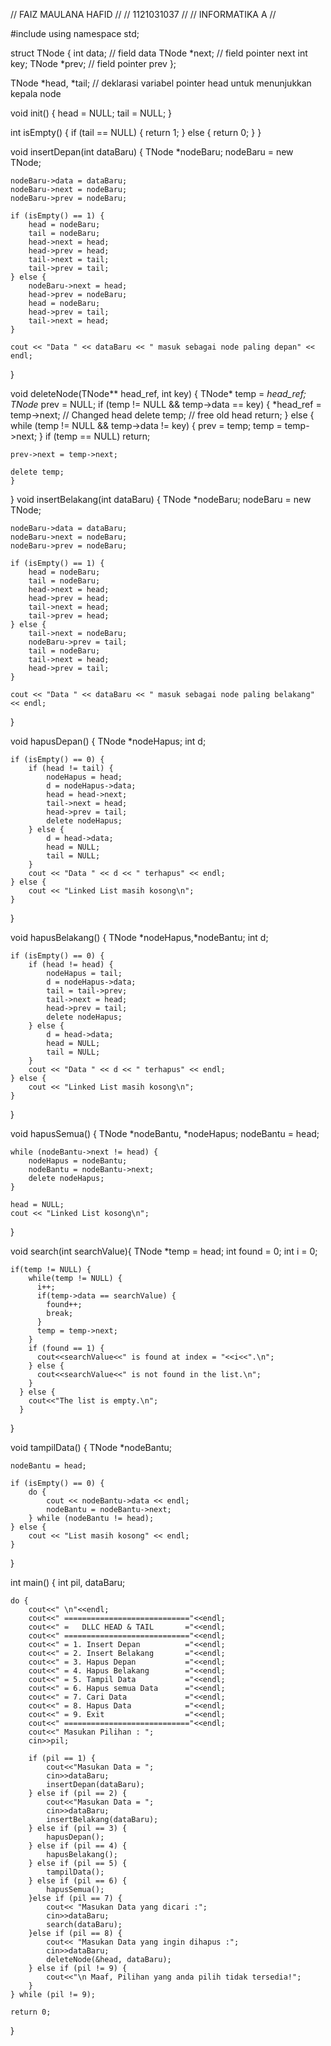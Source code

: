 // FAIZ MAULANA HAFID //
// 1121031037 //
// INFORMATIKA A //

#include <iostream>
using namespace std;

struct TNode {
    int data;       // field data
    TNode *next;    // field pointer next
    int key;
    TNode *prev;    // field pointer prev
};

TNode *head, *tail; // deklarasi variabel pointer head untuk menunjukkan kepala node

void init() {
    head = NULL;
    tail = NULL;
}

int isEmpty() {
    if (tail == NULL) {
        return 1;
    } else {
        return 0;
    }
}

void insertDepan(int dataBaru) {
    TNode *nodeBaru;
    nodeBaru = new TNode;

    nodeBaru->data = dataBaru;
    nodeBaru->next = nodeBaru;
    nodeBaru->prev = nodeBaru;

    if (isEmpty() == 1) {
        head = nodeBaru;
        tail = nodeBaru;
        head->next = head;
        head->prev = head;
        tail->next = tail;
        tail->prev = tail;
    } else {
        nodeBaru->next = head;
        head->prev = nodeBaru;
        head = nodeBaru;
        head->prev = tail;
        tail->next = head;
    }

    cout << "Data " << dataBaru << " masuk sebagai node paling depan" << endl;
}

void deleteNode(TNode** head_ref, int key)
{
    TNode* temp = *head_ref;
    TNode* prev = NULL;
    if (temp != NULL && temp->data == key)
    {
        *head_ref = temp->next; // Changed head
        delete temp;            // free old head
        return;
    }
        else
    {
    while (temp != NULL && temp->data != key)
    {
        prev = temp;
        temp = temp->next;
    }
    if (temp == NULL)
        return;

    prev->next = temp->next;

    delete temp;
    }
}
void insertBelakang(int dataBaru) {
    TNode *nodeBaru;
    nodeBaru = new TNode;

    nodeBaru->data = dataBaru;
    nodeBaru->next = nodeBaru;
    nodeBaru->prev = nodeBaru;

    if (isEmpty() == 1) {
        head = nodeBaru;
        tail = nodeBaru;
        head->next = head;
        head->prev = head;
        tail->next = head;
        tail->prev = head;
    } else {
        tail->next = nodeBaru;
        nodeBaru->prev = tail;
        tail = nodeBaru;
        tail->next = head;
        head->prev = tail;
    }

    cout << "Data " << dataBaru << " masuk sebagai node paling belakang" << endl;
}

void hapusDepan() {
    TNode *nodeHapus;
    int d;

    if (isEmpty() == 0) {
        if (head != tail) {
            nodeHapus = head;
            d = nodeHapus->data;
            head = head->next;
            tail->next = head;
            head->prev = tail;
            delete nodeHapus;
        } else {
            d = head->data;
            head = NULL;
            tail = NULL;
        }
        cout << "Data " << d << " terhapus" << endl;
    } else {
        cout << "Linked List masih kosong\n";
    }
}

void hapusBelakang() {
    TNode *nodeHapus,*nodeBantu;
    int d;

    if (isEmpty() == 0) {
        if (head != head) {
            nodeHapus = tail;
            d = nodeHapus->data;
            tail = tail->prev;
            tail->next = head;
            head->prev = tail;
            delete nodeHapus;
        } else {
            d = head->data;
            head = NULL;
            tail = NULL;
        }
        cout << "Data " << d << " terhapus" << endl;
    } else {
        cout << "Linked List masih kosong\n";
    }
}

void hapusSemua() {
    TNode *nodeBantu, *nodeHapus;
    nodeBantu = head;

    while (nodeBantu->next != head) {
        nodeHapus = nodeBantu;
        nodeBantu = nodeBantu->next;
        delete nodeHapus;
    }

    head = NULL;
    cout << "Linked List kosong\n";
}

void search(int searchValue){
    TNode *temp = head;
    int found = 0;
    int i = 0;

    if(temp != NULL) {
        while(temp != NULL) {
          i++;
          if(temp->data == searchValue) {
            found++;
            break;
          }
          temp = temp->next;
        }
        if (found == 1) {
          cout<<searchValue<<" is found at index = "<<i<<".\n";
        } else {
          cout<<searchValue<<" is not found in the list.\n";
        }
      } else {
        cout<<"The list is empty.\n";
      }
}

void tampilData() {
    TNode *nodeBantu;

    nodeBantu = head;

    if (isEmpty() == 0) {
        do {
            cout << nodeBantu->data << endl;
            nodeBantu = nodeBantu->next;
        } while (nodeBantu != head);
    } else {
        cout << "List masih kosong" << endl;
    }
}

int main() {
    int pil, dataBaru;

    do {
        cout<<" \n"<<endl;
        cout<<" ============================"<<endl;
        cout<<" =   DLLC HEAD & TAIL       ="<<endl;
        cout<<" ============================"<<endl;
        cout<<" = 1. Insert Depan          ="<<endl;
        cout<<" = 2. Insert Belakang       ="<<endl;
        cout<<" = 3. Hapus Depan           ="<<endl;
        cout<<" = 4. Hapus Belakang        ="<<endl;
        cout<<" = 5. Tampil Data           ="<<endl;
        cout<<" = 6. Hapus semua Data      ="<<endl;
        cout<<" = 7. Cari Data             ="<<endl;
        cout<<" = 8. Hapus Data            ="<<endl;
        cout<<" = 9. Exit                  ="<<endl;
        cout<<" ============================"<<endl;
        cout<<" Masukan Pilihan : ";
        cin>>pil;

        if (pil == 1) {
            cout<<"Masukan Data = ";
            cin>>dataBaru;
            insertDepan(dataBaru);
        } else if (pil == 2) {
            cout<<"Masukan Data = ";
            cin>>dataBaru;
            insertBelakang(dataBaru);
        } else if (pil == 3) {
            hapusDepan();
        } else if (pil == 4) {
            hapusBelakang();
        } else if (pil == 5) {
            tampilData();
        } else if (pil == 6) {
            hapusSemua();
        }else if (pil == 7) {
            cout<< "Masukan Data yang dicari :";
            cin>>dataBaru;
            search(dataBaru);
        }else if (pil == 8) {
            cout<< "Masukan Data yang ingin dihapus :";
            cin>>dataBaru;
            deleteNode(&head, dataBaru);
        } else if (pil != 9) {
            cout<<"\n Maaf, Pilihan yang anda pilih tidak tersedia!";
        }
    } while (pil != 9);

    return 0;
}
